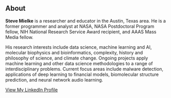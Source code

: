 ## About
<b>Steve Mielke</b> is a researcher and educator in the Austin, Texas area. He is a former programmer and analyst at NASA, NASA Postdoctoral Program fellow, NIH National Research Service Award recipient, and AAAS Mass Media fellow. 

His research interests include data science, machine learning and AI, molecular biophysics and bioinformatics, complexity, history and philosophy of science, and climate change. Ongoing projects apply machine learning and other data science methodologies to a range of interdisciplinary problems. Current focus areas include malware detection, applications of deep learning to financial models, biomolecular structure prediction, and neural network audio learning.

<a href="https://www.linkedin.com/in/steven-mielke/">View My LinkedIn Profile</a>

<!--<a href="https://www.researchgate.net/profile/Steven_Mielke2">View My ResearchGate Profile</a>-->



